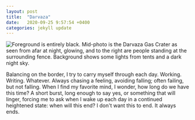 ```yaml
---
layout: post
title:  "Darvaza"
date:   2020-09-25 9:57:54 +0400
categories: jekyll update
---
```

<img src="//images.weserv.nl/?url=havemapswill.travel/img/2020-09-25-darvaza.JPG&&w=500h=400&dpr=3" alt="Foreground is entirely black. Mid-photo is the Darvaza Gas Crater as seen from afar at night, glowing, and to the right are people standing at the surrounding fence. Background shows some lights from tents and a dark night sky.">

Balancing on the border, I try to carry myself through each day. Working. Writing. Whatever. Always chasing a feeling, avoiding falling; often failing, but not falling. When I find my favorite mind, I wonder, how long do we have this time? A short burst, long enough to say yes, or something that will linger, forcing me to ask when I wake up each day in a continued heightened state: when will this end? I don't want this to end. It always ends.
